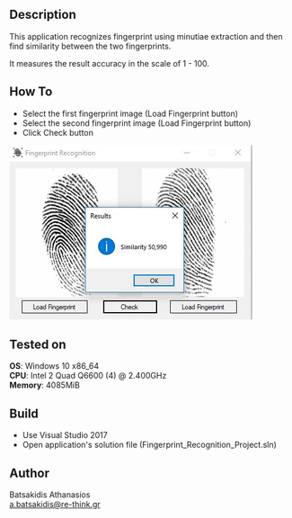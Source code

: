## Description ##

This application recognizes fingerprint using minutiae extraction and then find similarity between the two fingerprints.

It measures the result accuracy in the scale of 1 - 100.

## How To ##

* Select the first fingerprint image (Load Fingerprint button)
* Select the second fingerprint image (Load Fingerprint button)
* Click Check button 

![Alt text](/Screenshot/screen.jpg?raw=true "Fingerprint Recognition")

## Tested on ##

**OS**: Windows 10 x86_64 <br>
**CPU**: Intel 2 Quad Q6600 (4) @ 2.400GHz <br>
**Memory**: 4085MiB <br>

## Build ##

* Use Visual Studio 2017<br>
* Open application's solution file (Fingerprint_Recognition_Project.sln)<br>

## Author ##

Batsakidis Athanasios<br>
a.batsakidis@re-think.gr